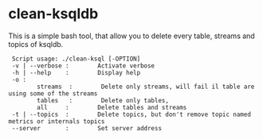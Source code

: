 # clean-ksqldb

This is a simple bash tool, that allow you to delete every table, streams and topics of ksqldb.
```
 Script usage: ./clean-ksql [-OPTION]
 -v | --verbose :        Activate verbose
 -h | --help    :        Display help
 -o :
        streams  :        Delete only streams, will fail il table are using some of the streams
        tables   :        Delete only tables,
        all     :        Delete tables and streams
 -t | --topics  :        Delete topics, but don't remove topic named metrics or internals topics
 --server       :        Set server address

```
